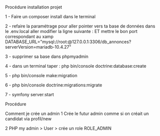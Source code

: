 Procédure installation projet 

1 - Faire un composer install dans le terminal

2 - refaire la paramétrage pour aller pointer vers ta base de données dans le .env.local
aller modifier la ligne suivante :
ET mettre le bon port correspondant au xamp
DATABASE_URL="mysql://root:@127.0.0.1:3306/db_annonces?serverVersion=mariadb-10.4.27"

3 - supprimer sa base dans phpmyadmin

4 -  dans un terminal taper : 
php bin/console doctrine:database:create

5 - php bin/console make:migration
    
6 - php bin/console doctrine:migrations:migrate

7 - symfony server:start




Procédure 

Comment je crée un admin
1 Crée le futur admin comme si on créait un candidat via profil/new

2 PHP my admin > User > crée un role ROLE_ADMIN

